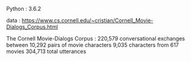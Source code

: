 Python : 3.6.2



data : https://www.cs.cornell.edu/~cristian/Cornell_Movie-Dialogs_Corpus.html

The Cornell Movie-Dialogs Corpus :
  220,579 conversational exchanges between 10,292 pairs of movie characters
  9,035 characters from 617 movies
  304,713 total utterances
